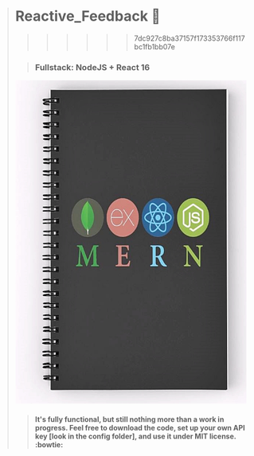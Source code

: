 > # Reactive_Feedback :email:
>>>>>>> 7dc927c8ba37157f173353766f117bc1fb1bb07e
>
> > ### Fullstack: NodeJS + React 16
> <img src="https://github.com/BiggaHD/Reactive_Feedback/blob/master/MERN_stack.jpg" height="650" width="600">
>
> > #### It's fully functional, but still nothing more than a work in progress. Feel free to download the code, set up your own API key [look in the config folder], and use it under MIT license. :bowtie:
